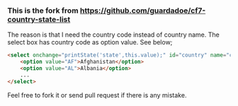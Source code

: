 ### This is the fork from https://github.com/guardadoe/cf7-country-state-list

The reason is that I need the country code instead of country name. The select box has country code as option value. See below;

```HTML
<select onchange="printState('state',this.value);" id="country" name="country">
    <option value="AF">Afghanistan</option>
    <option value="AL">Albania</option>
    ...
</select>
```

Feel free to fork it or send pull request if there is any mistake.
